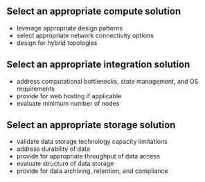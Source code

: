 ## Select an appropriate compute solution

* leverage appropriate design patterns
* select appropriate network connectivity options
* design for hybrid topologies

## Select an appropriate integration solution

* address computational bottlenecks, state management, and OS requirements
* provide for web hosting if applicable
* evaluate minimum number of nodes

## Select an appropriate storage solution

* validate data storage technology capacity limitations
* address durability of data
* provide for appropriate throughput of data access
* evaluate structure of data storage
* provide for data archiving, retention, and compliance

